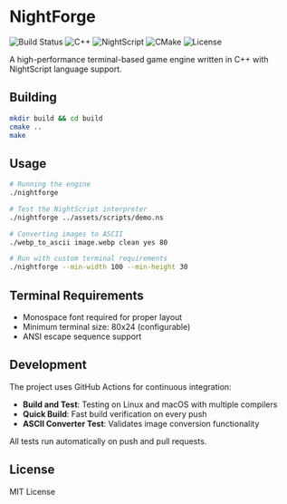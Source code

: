 # NightForge

![Build Status](https://github.com/Lazzzycatwastaken/NightForge/workflows/Build%20and%20Test/badge.svg)
![C++](https://img.shields.io/badge/C%2B%2B-17-blue?style=flat-square&logo=cplusplus&logoColor=white)
![NightScript](https://img.shields.io/badge/NightScript-Language-8b00ef?style=flat-square&logo=lua&logoColor=white)
![CMake](https://img.shields.io/badge/CMake-Build-green?style=flat-square&logo=cmake&logoColor=white)
![License](https://img.shields.io/badge/License-MIT-yellow?style=flat-square)

A high-performance terminal-based game engine written in C++ with NightScript language support.

## Building

```bash
mkdir build && cd build
cmake ..
make
```

## Usage

```bash
# Running the engine
./nightforge

# Test the NightScript interpreter
./nightforge ../assets/scripts/demo.ns

# Converting images to ASCII
./webp_to_ascii image.webp clean yes 80

# Run with custom terminal requirements
./nightforge --min-width 100 --min-height 30
```

## Terminal Requirements

- Monospace font required for proper layout
- Minimum terminal size: 80x24 (configurable)
- ANSI escape sequence support

## Development

The project uses GitHub Actions for continuous integration:
- **Build and Test**: Testing on Linux and macOS with multiple compilers
- **Quick Build**: Fast build verification on every push
- **ASCII Converter Test**: Validates image conversion functionality

All tests run automatically on push and pull requests.
## License

MIT License
